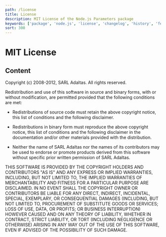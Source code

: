 ```yaml
---
path: /license
title: License
description: MIT License of the Node.js Parameters package
keywords: ['package', 'node.js', 'license', 'changelog', 'history', 'feature', 'changes', 'version']
sort: 300
---
```


# MIT License

## Content

Copyright (c) 2008-2012, SARL Adaltas. All rights reserved.

Redistribution and use of this software in source and binary forms, with or
without modification, are permitted provided that the following conditions
are met:

* Redistributions of source code must retain the above copyright notice, this
  list of conditions and the following disclaimer.

* Redistributions in binary form must reproduce the above copyright notice,
  this list of conditions and the following disclaimer in the documentation
  and/or other materials provided with the distribution.

* Neither the name of SARL Adaltas nor the names of its contributors may be
  used to endorse or promote products derived from this software without
  specific prior written permission of SARL Adaltas.

THIS SOFTWARE IS PROVIDED BY THE COPYRIGHT HOLDERS AND CONTRIBUTORS "AS IS"
AND ANY EXPRESS OR IMPLIED WARRANTIES, INCLUDING, BUT NOT LIMITED TO, THE
IMPLIED WARRANTIES OF MERCHANTABILITY AND FITNESS FOR A PARTICULAR PURPOSE ARE
DISCLAIMED. IN NO EVENT SHALL THE COPYRIGHT OWNER OR CONTRIBUTORS BE LIABLE
FOR ANY DIRECT, INDIRECT, INCIDENTAL, SPECIAL, EXEMPLARY, OR CONSEQUENTIAL
DAMAGES (INCLUDING, BUT NOT LIMITED TO, PROCUREMENT OF SUBSTITUTE GOODS OR
SERVICES; LOSS OF USE, DATA, OR PROFITS; OR BUSINESS INTERRUPTION) HOWEVER
CAUSED AND ON ANY THEORY OF LIABILITY, WHETHER IN CONTRACT, STRICT LIABILITY,
OR TORT (INCLUDING NEGLIGENCE OR OTHERWISE) ARISING IN ANY WAY OUT OF THE USE
OF THIS SOFTWARE, EVEN IF ADVISED OF THE POSSIBILITY OF SUCH DAMAGE.
